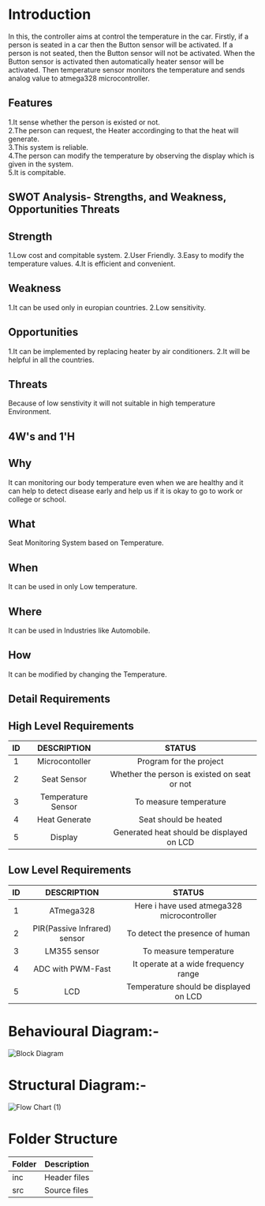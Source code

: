 
# Introduction

In this, the controller aims at control the temperature in the car. Firstly, if a person is seated in a car then the Button sensor will be activated. If a person is not seated, then the Button sensor will not be activated. When the Button sensor is activated then automatically heater sensor will be activated. Then temperature sensor monitors the temperature and sends analog value to atmega328 microcontroller.

## Features
1.It sense whether the person is existed or not.   
2.The person can request, the Heater accordinging to that the heat will generate.  
3.This system is reliable.  
4.The person can modify the temperature by observing the display which is given in the system.  
5.It is compitable.   

 ## SWOT Analysis- Strengths, and Weakness, Opportunities Threats
 ## Strength
 1.Low cost and compitable system.
 2.User Friendly.
 3.Easy to modify the temperature values.
 4.It is efficient and convenient.

 ## Weakness
 1.It can be used only in europian countries.
 2.Low sensitivity.

## Opportunities
1.It can be implemented by replacing heater by air conditioners.
2.It will be helpful in all the countries.

## Threats
Because of low senstivity it will not suitable in high temperature Environment.

## 4W's and 1'H
## Why
It can monitoring our body temperature even when we are healthy and it can help to detect disease early and help us if it is okay to go to work or college or school.

## What
Seat Monitoring System based on Temperature.

## When
It can be used in only Low temperature.

## Where  
It can be used in Industries like Automobile.

## How
It can be modified by changing the Temperature.

## Detail Requirements
## High Level Requirements
| ID | DESCRIPTION | STATUS |
| :--: | :---: | :----: | 
|    1 | Microcontoller | Program for the project |
|    2 | Seat Sensor | Whether the person is existed on seat or not |
|    3 | Temperature Sensor | To measure temperature |
|    4 | Heat Generate | Seat should be heated |
|    5 | Display | Generated heat should be displayed on LCD |

## Low Level Requirements
| ID | DESCRIPTION | STATUS |
| :--: | :---: | :----: |
|         1 | ATmega328 | Here i have used atmega328 microcontroller |
|         2 | PIR(Passive Infrared) sensor | To detect the presence of human |
|         3 | LM355 sensor | To measure temperature |
|         4 | ADC with PWM-Fast | It operate at a wide frequency range |
|         5 | LCD | Temperature should be displayed on LCD |

# Behavioural  Diagram:-

![Block Diagram](https://user-images.githubusercontent.com/70369948/143669285-190349aa-bc30-4a53-bde9-3610c8f6836d.jpg)

# Structural Diagram:-

![Flow Chart (1)](https://user-images.githubusercontent.com/70369948/143670773-a55fd8a0-f7a7-45a6-8609-2ed61b463506.jpg)

# Folder Structure

|Folder | Description |
|-------|------------ |
| inc   | Header files|
| src   | Source files|




